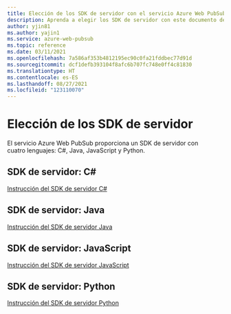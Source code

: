```yaml
---
title: Elección de los SDK de servidor con el servicio Azure Web PubSub
description: Aprenda a elegir los SDK de servidor con este documento de referencia.
author: yjin81
ms.author: yajin1
ms.service: azure-web-pubsub
ms.topic: reference
ms.date: 03/11/2021
ms.openlocfilehash: 7a586af353b4812195ec90c0fa21fddbec77d91d
ms.sourcegitcommit: dcf1defb393104f8afc6b707fc748e0ff4c81830
ms.translationtype: HT
ms.contentlocale: es-ES
ms.lasthandoff: 08/27/2021
ms.locfileid: "123110070"
---
```

# <a name="choose-the-server-sdks"></a>Elección de los SDK de servidor

El servicio Azure Web PubSub proporciona un SDK de servidor con cuatro lenguajes: C#, Java, JavaScript y Python. 

## <a name="server-sdk---c"></a>SDK de servidor: C#

[Instrucción del SDK de servidor C#](reference-server-sdk-csharp.md)

## <a name="server-sdk---java"></a>SDK de servidor: Java

[Instrucción del SDK de servidor Java](reference-server-sdk-java.md)

## <a name="server-sdk---javascript"></a>SDK de servidor: JavaScript

[Instrucción del SDK de servidor JavaScript](reference-server-sdk-js.md)

## <a name="server-sdk---python"></a>SDK de servidor: Python

[Instrucción del SDK de servidor Python](reference-server-sdk-python.md)